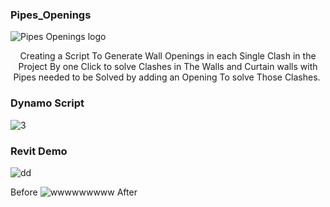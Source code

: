 ### Pipes_Openings

![Pipes Openings logo](https://github.com/user-attachments/assets/78c3e29c-124a-4567-b047-26ba75b4cf3d)


<p align="center">
 Creating a Script To Generate Wall Openings in each Single Clash in the Project By one Click to solve Clashes in The Walls and Curtain walls with Pipes needed to be Solved by adding an Opening To solve Those Clashes.  
</p>

### Dynamo Script
![3](https://github.com/user-attachments/assets/9a9e60c2-749e-4786-ad17-b4e4ff410fd7)


### Revit Demo 

![dd](https://github.com/user-attachments/assets/78ef023e-4422-4f7a-8fd9-99879e49bc0a)

Before
![wwwwwwwww](https://github.com/user-attachments/assets/889cde27-3495-4cec-bb6f-d58b805cb65a)
After

